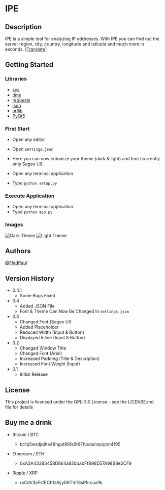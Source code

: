 # IPE

## Description

IPE is a simple tool for analyzing IP addresses. With IPE you can find out the server region, city, country, longitude and latitude and much more in seconds. [[Translate](https://www.deepl.com/de/translator#en/de/IPE%20is%20a%20simple%20tool%20for%20analyzing%20IP%20addresses.%20With%20IPE%20you%20can%20find%20out%20the%20server%20region%2C%20city%2C%20country%2C%20longitude%20and%20latitude%20and%20much%20more%20in%20seconds.)]

## Getting Started

### Libraries
- [sys](https://docs.python.org/3/library/sys.html)
- [time](https://docs.python.org/3/library/time.html)
- [requests](https://pypi.org/project/requests/)
- [json](https://docs.python.org/3/library/json.html)
- [urllib](https://docs.python.org/3/library/urllib.html)
- [PyQt5](https://pypi.org/project/PyQt5/)

### First Start
- Open any editor
- Open ```settings.json```
- Here you can now cutomize your theme (dark & light) and font (currently only Segeo UI).

- Open any terminal application
- Type ```python setup.py```

### Execute Application
- Open any terminal application
- Type ```python app.py```

### Images
![Dark Theme](https://i.postimg.cc/DwF5MsDM/image.png)
![Light Theme](https://i.postimg.cc/7YHQPhSc/image.png)

## Authors
[@FledPaul](https://twitter.com/dompizzie)

## Version History
- 0.4.1
  - Some Bugs Fixed
- 0.4
  - Added JSON File
  - Font & Theme Can Now Be Changed In ```settings.json```
- 0.3
  - Changed Font (Segeo UI)
  - Added Placeholder
  - Reduced Width (Input & Button)
  - Displayed Inline (Input & Button)
- 0.2
  - Changed Window Title
  - Changed Font (Arial)
  - Increased Padding (Title & Description)
  - Increased Font Weight (Input)
- 0.1
  - Initial Release

## License

This project is licensed under the GPL-3.0 License - see the LICENSE.md file for details

## Buy me a drink
- Bitcoin / BTC
  - bc1q5wsdjqlha48hgut99fa5t67hpulunnpqcm4f95

- Ethereum / ETH
  - 0xA3A43383458D864a82bbabFfB98D57A98B8e2CF9

- Ripple / XRP
  - raCdV3aFsfECh1zAyyD6TVif3sPhrcux9k
